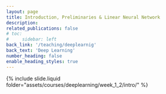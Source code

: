 ```yaml
---
layout: page
title: Introduction, Preliminaries & Linear Neural Network
description: 
related_publications: false
# toc:
#     sidebar: left
back_link: '/teaching/deeplearnig'
back_text: 'Deep Learning'
number_heading: false
enable_heading_styles: true
---
```


{% include slide.liquid folder="assets/courses/deeplearning/week_1_2/intro/" %}